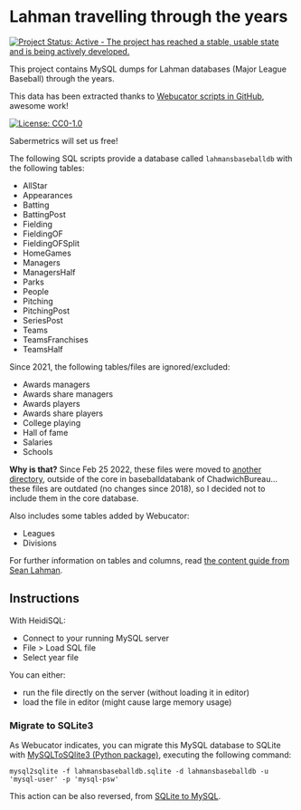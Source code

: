 # Lahman travelling through the years

[![Project Status: Active - The project has reached a stable, usable state and is being actively developed.](https://www.repostatus.org/badges/latest/active.svg)](http://www.repostatus.org/#active)

This project contains MySQL dumps for Lahman databases (Major League Baseball) through the years.

This data has been extracted thanks to [Webucator scripts in GitHub](https://github.com/WebucatorTraining/lahman-baseball-mysql), awesome work!

[![License: CC0-1.0](https://licensebuttons.net/l/zero/1.0/80x15.png)](http://creativecommons.org/publicdomain/zero/1.0/)

Sabermetrics will set us free!

The following SQL scripts provide a database called `lahmansbaseballdb` with the following tables:

- AllStar
- Appearances
- Batting
- BattingPost
- Fielding
- FieldingOF
- FieldingOFSplit
- HomeGames
- Managers
- ManagersHalf
- Parks
- People
- Pitching
- PitchingPost
- SeriesPost
- Teams
- TeamsFranchises
- TeamsHalf

Since 2021, the following tables/files are ignored/excluded:

- Awards managers
- Awards share managers
- Awards players
- Awards share players
- College playing
- Hall of fame
- Salaries
- Schools

**Why is that?** Since Feb 25 2022, these files were moved to [another directory](https://github.com/chadwickbureau/baseballdatabank/tree/master/contrib), outside of the core in baseballdatabank of ChadwichBureau... these files are outdated (no changes since 2018), so I decided not to include them in the core database.

Also includes some tables added by Webucator:

- Leagues
- Divisions

For further information on tables and columns, read [the content guide from Sean Lahman](https://www.seanlahman.com/files/database/readme2021.txt).

## Instructions

With HeidiSQL:

- Connect to your running MySQL server
- File > Load SQL file
- Select year file

You can either:

- run the file directly on the server (without loading it in editor)
- load the file in editor (might cause large memory usage)

### Migrate to SQLite3

As Webucator indicates, you can migrate this MySQL database to SQLite with [MySQLToSQlite3 (Python package)](https://pypi.org/project/mysql-to-sqlite3/), executing the following command:

`mysql2sqlite -f lahmansbaseballdb.sqlite -d lahmansbaseballdb -u 'mysql-user' -p 'mysql-psw'`

This action can be also reversed, from [SQLite to MySQL](https://github.com/techouse/sqlite3-to-mysql).

